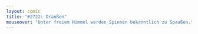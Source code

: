 ```yaml
---
layout: comic
title: "#2722: Draußen"
mouseover: "Unter freiem Himmel werden Spinnen bekanntlich zu Spaußen."
---
```

